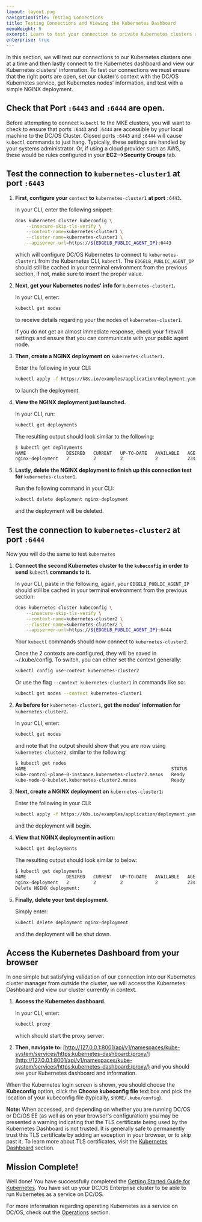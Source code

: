 ```yaml
---
layout: layout.pug
navigationTitle: Testing Connections
title: Testing Connections and Viewing the Kubernetes Dashboard
menuWeight: 9
excerpt: Learn to test your connection to private Kubernetes clusters and view the Kubernetes dashboard.
enterprise: true
---
```


In this section, we will test our connections to our Kubernetes clusters one at a time and then lastly connect to the Kubernetes dashboard and view our Kubernetes clusters' information. To test our connections we must ensure that the right ports are open, set our cluster's context with the DC/OS Kubernetes service, get Kubernetes nodes' information, and test with a simple NGINX deployment.

## Check that Port `:6443` and `:6444` are open.

Before attempting to connect `kubectl` to the MKE clusters, you will want to check to ensure that ports `:6443` and `:6444` are accessible by your local machine to the DC/OS Cluster. Closed ports `:6443` and `:6444` will cause `kubectl` commands to just hang. Typically, these settings are handled by your systems administrator. Or, if using a cloud provider such as AWS, these would be rules configured in your **EC2-->Security Groups** tab.

## Test the connection to `kubernetes-cluster1` at port `:6443`

1. <strong>First, configure your</strong> `context`<strong> to</strong> `kubernetes-cluster1` <strong>at port </strong>`:6443`<strong>.</strong>

    In your CLI, enter the following snippet:

    ```bash
    dcos kubernetes cluster kubeconfig \
        --insecure-skip-tls-verify \
        --context-name=kubernetes-cluster1 \
        --cluster-name=kubernetes-cluster1 \
        --apiserver-url=https://${EDGELB_PUBLIC_AGENT_IP}:6443
    ```

    which will configure DC/OS Kubernetes to connect to `kubernetes-cluster1` from the Kubernetes CLI, `kubectl`. The `EDGELB_PUBLIC_AGENT_IP` should still be cached in your terminal environment from the previous section, if not, make sure to insert the proper value.

1. <strong>Next, get your Kubernetes nodes' info for </strong>`kubernetes-cluster1`<strong>.</strong>

    In your CLI, enter:

    ```bash
    kubectl get nodes
    ```
    to receive details regarding your the nodes of `kubernetes-cluster1`.

    <!-- better validation here of this step:OUTPUT ^^ -->
    If you do not get an almost immediate response, check your firewall settings and ensure that you can communicate with your public agent node.


1. <strong>Then, create a NGINX deployment on </strong>`kubernetes-cluster1`<strong>.</strong>

    Enter the following in your CLI:

    ```bash
    kubectl apply -f https://k8s.io/examples/application/deployment.yaml
    ```

    to launch the deployment.

1. <strong>View the NGINX deployment just launched.</strong>

    In your CLI, run:

    ```bash
    kubectl get deployments
    ```

    The resulting output should look similar to the following:

    ```bash
    $ kubectl get deployments
    NAME               DESIRED   CURRENT   UP-TO-DATE   AVAILABLE   AGE
    nginx-deployment   2         2         2            2           23s
    ```

1. <strong>Lastly, delete the NGINX deployment to finish up this connection test for</strong> `kubernetes-cluster1`<strong>.</strong>

    Run the following command in your CLI:

    ```bash
    kubectl delete deployment nginx-deployment
    ```

    and the deployment will be deleted.

## Test the connection to `kubernetes-cluster2` at port `:6444`

Now you will do the same to test `kubernetes`

1. <strong>Connect the second Kubernetes cluster to the `kubeconfig` in order to send</strong> `kubectl` <strong>commands to it.</strong>

    In your CLI, paste in the following, again, your `EDGELB_PUBLIC_AGENT_IP` should still be cached in your terminal environment from the previous section:

    ```bash
    dcos kubernetes cluster kubeconfig \
        --insecure-skip-tls-verify \
        --context-name=kubernetes-cluster2 \
        --cluster-name=kubernetes-cluster2 \
        --apiserver-url=https://${EDGELB_PUBLIC_AGENT_IP}:6444
    ```

    Your `kubectl` commands should now connect to `kubernetes-cluster2`.

    Once the 2 contexts are configured, they will be saved in ~/.kube/config. To switch, you can either set the context generally:

    ```bash
    kubectl config use-context kubernetes-cluster2
    ```

    Or use the flag `--context kubernetes-cluster1` in commands like so:

    ```bash
    kubectl get nodes --context kubernetes-cluster1
    ```

1. <strong>As before for </strong>`kubernetes-cluster1`<strong>, get the nodes' information for </strong>`kubernetes-cluster2`<strong>.</strong>

    In your CLI, enter:

    ```bash
    kubectl get nodes
    ```

    and note that the output should show that you are now using `kubernetes-cluster2`, similar to the following:

    ```bash
    $ kubectl get nodes
    NAME                                                      STATUS   ROLES    AGE    VERSION
    kube-control-plane-0-instance.kubernetes-cluster2.mesos   Ready    master   145m   v1.14.2
    kube-node-0-kubelet.kubernetes-cluster2.mesos             Ready    <none>   142m   v1.14.2
    ```

1. <strong>Next, create a NGINX deployment on</strong> `kubernetes-cluster1`<strong>:</strong>

    Enter the following in your CLI:

    ```bash
    kubectl apply -f https://k8s.io/examples/application/deployment.yaml
    ```

    and the deployment will begin.

1. <strong>View that NGINX deployment in action:</strong>

    ```bash
    kubectl get deployments
    ```

    The resulting output should look similar to below:

    ```bash
    $ kubectl get deployments
    NAME               DESIRED   CURRENT   UP-TO-DATE   AVAILABLE   AGE
    nginx-deployment   2         2         2            2           23s
    Delete NGINX deployment:
    ```

1. <strong>Finally, delete your test deployment.</strong>

    Simply enter:

    ```bash
    kubectl delete deployment nginx-deployment
    ```

    and the deployment will be shut down.

## Access the Kubernetes Dashboard from your browser

In one simple but satisfying validation of our connection into our Kubernetes cluster manager from outside the cluster, we will access the Kubernetes Dashboard and view our cluster currently in context.

1. <strong> Access the Kubernetes dashboard.</strong>

    In your CLI, enter:

    ```bash
    kubectl proxy
    ```

    which should start the proxy server.

    <!-- better validation here of this step:OUTPUT ^^ -->

1. <strong>Then, navigate to:</strong>  [http://127.0.0.1:8001/api/v1/namespaces/kube-system/services/https:kubernetes-dashboard:/proxy/](http://127.0.0.1:8001/api/v1/namespaces/kube-system/services/https:kubernetes-dashboard:/proxy/) and you should see your Kubernetes dashboard and information.

When the Kubernetes login screen is shown, you should choose the **Kubeconfig** option, click the **Choose kubeconfig file** text box and pick the location of your kubeconfig file (typically, `$HOME/.kube/config`).

**Note:** When accessed, and depending on whether you are running DC/OS or DC/OS EE (as well as on your browser's configuration) you may be presented a warning indicating that the TLS certificate being used by the Kubernetes Dashboard is not trusted. It is generally safe to permanently trust this TLS certificate by adding an exception in your browser, or to skip past it. To learn more about TLS certificates, visit the [Kubernetes Dashboard](/services/kubernetes/2.3.3-1.14.3/operations/kubernetes-dashboard/) section.

## Mission Complete!

Well done! You have successfully completed the [Getting Started Guide for Kubernetes](/services/kubernetes/2.3.3-1.14.3/getting-started/). You have set up your DC/OS Enterprise cluster to be able to run Kubernetes as a service on DC/OS.

For more information regarding operating Kubernetes as a service on DC/OS, check out the [Operations](/services/kubernetes/2.3.3-1.14.3/operations/) section.
